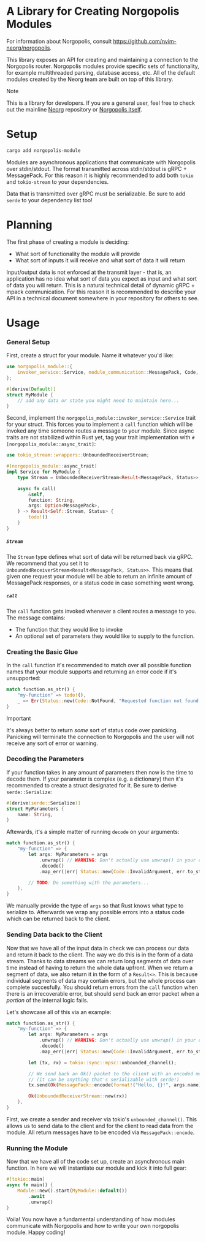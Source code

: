 # A Library for Creating Norgopolis Modules

For information about Norgopolis, consult https://github.com/nvim-neorg/norgopolis.

This library exposes an API for creating and maintaining a connection to the Norgopolis router.
Norgopolis modules provide specific sets of functionality, for example multithreaded parsing, database
access, etc. All of the default modules created by the Neorg team are built on top of this library.

> [!NOTE]
> This is a library for developers. If you are a general user, feel free to check out the
> mainline [Neorg](https://github.com/nvim-neorg/neorg) repository or
> [Norgopolis itself](https://github.com/nvim-neorg/norgopolis).

# Setup

```sh
cargo add norgopolis-module
```

Modules are asynchronous applications that communicate with Norgopolis over stdin/stdout.
The format transmitted across stdin/stdout is gRPC + MessagePack. For this reason it is highly recommended
to add both `tokio` and `tokio-stream` to your dependencies.

Data that is transmitted over gRPC must be serializable. Be sure to add `serde` to your dependency
list too!

# Planning

The first phase of creating a module is deciding:
- What sort of functionality the module will provide
- What sort of inputs it will receive and what sort of data it will return

Input/output data is not enforced at the transmit layer - that is, an application
has no idea what sort of data you expect as input and what sort of data you will return.
This is a natural technical detail of dynamic gRPC + mpack communication. For this reason it is recommended
to describe your API in a technical document somewhere in your repository for others to see.

# Usage

### General Setup

First, create a struct for your module. Name it whatever you'd like:

```rs
use norgopolis_module::{
    invoker_service::Service, module_communication::MessagePack, Code, Module, Status,
};

#[derive(Default)]
struct MyModule {
    // add any data or state you might need to maintain here...
}
```

Second, implement the `norgopolis_module::invoker_service::Service` trait for your struct.
This forces you to implement a `call` function which will be invoked any time someone routes
a message to your module. Since async traits are not stabilized within Rust yet, tag your
trait implementation with `#[norgopolis_module::async_trait]`:

```rs
use tokio_stream::wrappers::UnboundedReceiverStream;

#[norgopolis_module::async_trait]
impl Service for MyModule {
    type Stream = UnboundedReceiverStream<Result<MessagePack, Status>>;

    async fn call(
        &self,
        function: String,
        args: Option<MessagePack>,
    ) -> Result<Self::Stream, Status> {
        todo!()
    }
}
```

##### `Stream`

The `Stream` type defines what sort of data will be returned back via gRPC. We recommend
that you set it to `UnboundedReceiverStream<Result<MessagePack, Status>>`. This means that
given one request your module will be able to return an infinite amount of MessagePack responses,
or a status code in case something went wrong.

##### `call`

The `call` function gets invoked whenever a client routes a message to you. The message contains:
- The function that they would like to invoke
- An optional set of parameters they would like to supply to the function.

### Creating the Basic Glue

In the `call` function it's recommended to match over all possible function names that your module
supports and returning an error code if it's unsupported:

```rs
match function.as_str() {
    "my-function" => todo!(),
    _ => Err(Status::new(Code::NotFound, "Requested function not found!")),
}
```

> [!IMPORTANT]
> It's always better to return *some* sort of status code over panicking.
> Panicking will terminate the connection to Norgopolis and the user will not receive
> any sort of error or warning.

### Decoding the Parameters

If your function takes in any amount of parameters then now is the time to decode them.
If your parameter is complex (e.g. a dictionary) then it's recommended to create a struct
designated for it. Be sure to derive `serde::Serialize`:

```rs
#[derive(serde::Serialize)]
struct MyParameters {
    name: String,
}
```

Aftewards, it's a simple matter of running `decode` on your arguments:

```rs
match function.as_str() {
    "my-function" => {
        let args: MyParameters = args
            .unwrap() // WARNING: Don't actually use unwrap() in your code :)
            .decode()
            .map_err(|err| Status::new(Code::InvalidArgument, err.to_string()))?;

        // TODO: Do something with the parameters...
    },
}
```

We manually provide the type of `args` so that Rust knows what type to serialize to.
Afterwards we wrap any possible errors into a status code which can be returned back to the client.

### Sending Data back to the Client

Now that we have all of the input data in check we can process our data and return it back to the client.
The way we do this is in the form of a data stream. Thanks to data streams we can return long segments of
data over time instead of having to return the whole data upfront. When we return a segment of data, we
also return it in the form of a `Result<>`. This is because individual segments of data may contain errors,
but the whole process can complete succesfully. You should return errors from the `call` function when there
is an irrecoverable error, but should send back an error packet when a *portion* of the internal logic fails.

Let's showcase all of this via an example:

```rs
match function.as_str() {
    "my-function" => {
        let args: MyParameters = args
            .unwrap() // WARNING: Don't actually use unwrap() in your code :)
            .decode()
            .map_err(|err| Status::new(Code::InvalidArgument, err.to_string()))?;

        let (tx, rx) = tokio::sync::mpsc::unbounded_channel();

        // We send back an Ok() packet to the client with an encoded message of our choice
        // (it can be anything that's serializable with serde!)
        tx.send(Ok(MessagePack::encode(format!("Hello, {}!", args.name)))).unwrap();

        Ok(UnboundedReceiverStream::new(rx))
    },
}
```

First, we create a sender and receiver via tokio's `unbounded_channel()`. This allows us to send data to the client
and for the client to read data from the module. All return messages have to be encoded via `MessagePack::encode`.

### Running the Module

Now that we have all of the code set up, create an asynchronous main function. In here we will instantiate our
module and kick it into full gear:

```rs
#[tokio::main]
async fn main() {
    Module::new().start(MyModule::default())
        .await
        .unwrap()
}
```

Voila! You now have a fundamental understanding of how modules communicate with Norgopolis and how to write your own
norgopolis module. Happy coding!
